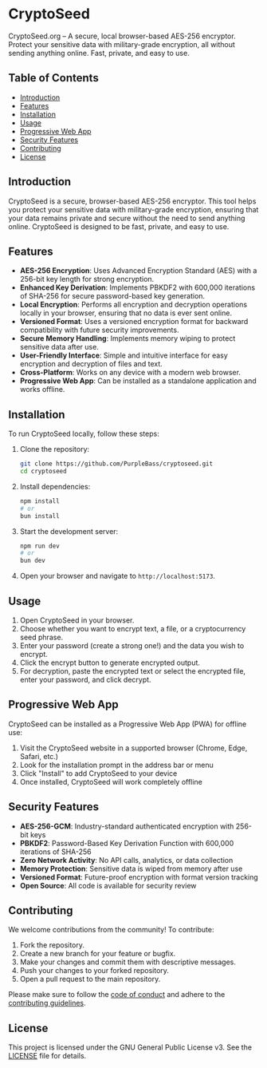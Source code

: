 

# CryptoSeed

CryptoSeed.org – A secure, local browser-based AES-256 encryptor. Protect your sensitive data with military-grade encryption, all without sending anything online. Fast, private, and easy to use.

## Table of Contents

- [Introduction](#introduction)
- [Features](#features)
- [Installation](#installation)
- [Usage](#usage)
- [Progressive Web App](#progressive-web-app)
- [Security Features](#security-features)
- [Contributing](#contributing)
- [License](#license)

## Introduction

CryptoSeed is a secure, browser-based AES-256 encryptor. This tool helps you protect your sensitive data with military-grade encryption, ensuring that your data remains private and secure without the need to send anything online. CryptoSeed is designed to be fast, private, and easy to use.

## Features

- **AES-256 Encryption**: Uses Advanced Encryption Standard (AES) with a 256-bit key length for strong encryption.
- **Enhanced Key Derivation**: Implements PBKDF2 with 600,000 iterations of SHA-256 for secure password-based key generation.
- **Local Encryption**: Performs all encryption and decryption operations locally in your browser, ensuring that no data is ever sent online.
- **Versioned Format**: Uses a versioned encryption format for backward compatibility with future security improvements.
- **Secure Memory Handling**: Implements memory wiping to protect sensitive data after use.
- **User-Friendly Interface**: Simple and intuitive interface for easy encryption and decryption of files and text.
- **Cross-Platform**: Works on any device with a modern web browser.
- **Progressive Web App**: Can be installed as a standalone application and works offline.

## Installation

To run CryptoSeed locally, follow these steps:

1. Clone the repository:
    ```bash
    git clone https://github.com/PurpleBass/cryptoseed.git
    cd cryptoseed
    ```

2. Install dependencies:
    ```bash
    npm install
    # or
    bun install
    ```

3. Start the development server:
    ```bash
    npm run dev
    # or
    bun dev
    ```

4. Open your browser and navigate to `http://localhost:5173`.

## Usage

1. Open CryptoSeed in your browser.
2. Choose whether you want to encrypt text, a file, or a cryptocurrency seed phrase.
3. Enter your password (create a strong one!) and the data you wish to encrypt.
4. Click the encrypt button to generate encrypted output.
5. For decryption, paste the encrypted text or select the encrypted file, enter your password, and click decrypt.

## Progressive Web App

CryptoSeed can be installed as a Progressive Web App (PWA) for offline use:

1. Visit the CryptoSeed website in a supported browser (Chrome, Edge, Safari, etc.)
2. Look for the installation prompt in the address bar or menu
3. Click "Install" to add CryptoSeed to your device
4. Once installed, CryptoSeed will work completely offline

## Security Features

- **AES-256-GCM**: Industry-standard authenticated encryption with 256-bit keys
- **PBKDF2**: Password-Based Key Derivation Function with 600,000 iterations of SHA-256
- **Zero Network Activity**: No API calls, analytics, or data collection
- **Memory Protection**: Sensitive data is wiped from memory after use
- **Versioned Format**: Future-proof encryption with format version tracking
- **Open Source**: All code is available for security review

## Contributing

We welcome contributions from the community! To contribute:

1. Fork the repository.
2. Create a new branch for your feature or bugfix.
3. Make your changes and commit them with descriptive messages.
4. Push your changes to your forked repository.
5. Open a pull request to the main repository.

Please make sure to follow the [code of conduct](CODE_OF_CONDUCT.md) and adhere to the [contributing guidelines](CONTRIBUTING.md).

## License

This project is licensed under the GNU General Public License v3. See the [LICENSE](LICENSE) file for details.

